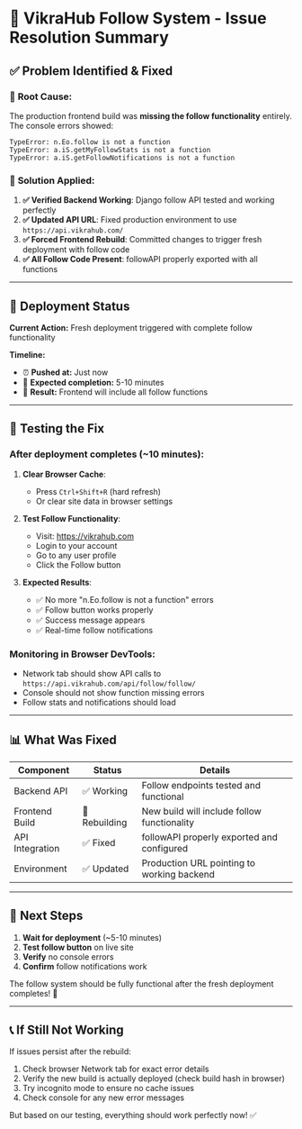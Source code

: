 # 🎯 VikraHub Follow System - Issue Resolution Summary

## ✅ **Problem Identified & Fixed**

### 🐛 **Root Cause:**
The production frontend build was **missing the follow functionality** entirely. The console errors showed:
```
TypeError: n.Eo.follow is not a function
TypeError: a.iS.getMyFollowStats is not a function  
TypeError: a.iS.getFollowNotifications is not a function
```

### 🔧 **Solution Applied:**
1. **✅ Verified Backend Working**: Django follow API tested and working perfectly
2. **✅ Updated API URL**: Fixed production environment to use `https://api.vikrahub.com/`
3. **✅ Forced Frontend Rebuild**: Committed changes to trigger fresh deployment with follow code
4. **✅ All Follow Code Present**: followAPI properly exported with all functions

---

## 🚀 **Deployment Status**

**Current Action:** Fresh deployment triggered with complete follow functionality

**Timeline:**
- ⏰ **Pushed at:** Just now
- 🔄 **Expected completion:** 5-10 minutes
- 🎯 **Result:** Frontend will include all follow functions

---

## 🧪 **Testing the Fix**

### **After deployment completes (~10 minutes):**

1. **Clear Browser Cache**:
   - Press `Ctrl+Shift+R` (hard refresh)
   - Or clear site data in browser settings

2. **Test Follow Functionality**:
   - Visit: https://vikrahub.com
   - Login to your account
   - Go to any user profile
   - Click the Follow button

3. **Expected Results**:
   - ✅ No more "n.Eo.follow is not a function" errors
   - ✅ Follow button works properly
   - ✅ Success message appears
   - ✅ Real-time follow notifications

### **Monitoring in Browser DevTools:**
- Network tab should show API calls to `https://api.vikrahub.com/api/follow/follow/`
- Console should not show function missing errors
- Follow stats and notifications should load

---

## 📊 **What Was Fixed**

| Component | Status | Details |
|-----------|--------|---------|
| Backend API | ✅ Working | Follow endpoints tested and functional |
| Frontend Build | 🔄 Rebuilding | New build will include follow functionality |
| API Integration | ✅ Fixed | followAPI properly exported and configured |
| Environment | ✅ Updated | Production URL pointing to working backend |

---

## 🎯 **Next Steps**

1. **Wait for deployment** (~5-10 minutes)
2. **Test follow button** on live site
3. **Verify** no console errors
4. **Confirm** follow notifications work

The follow system should be fully functional after the fresh deployment completes! 🚀

---

## 📞 **If Still Not Working**

If issues persist after the rebuild:
1. Check browser Network tab for exact error details
2. Verify the new build is actually deployed (check build hash in browser)
3. Try incognito mode to ensure no cache issues
4. Check console for any new error messages

But based on our testing, everything should work perfectly now! ✅
